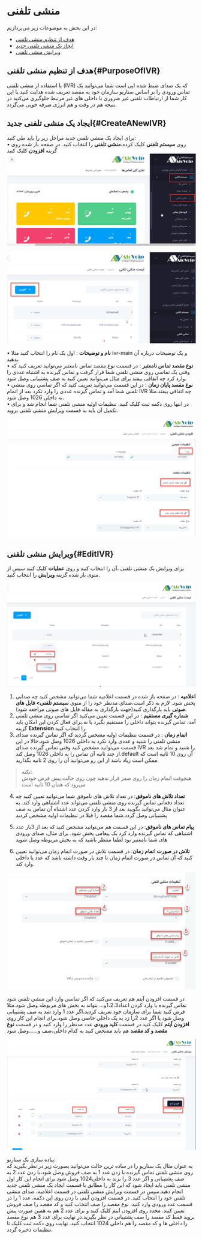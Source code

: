 # منشی تلفنی

در این بخش به موضوعات زیر می‌پردازیم:

- [هدف از تنظیم منشی تلفنی](#PurposeOfIVR)
- [ایجاد یک منشی تلفنی جدید](#CreateANewIVR)
- [ویرایش منشی تلفنی](#EditIVR)

## هدف از تنظیم منشی تلفنی{#PurposeOfIVR}

با استفاده از منشی تلفنی (IVR) که یک صدای ضبط شده ایی است شما می‌توانید یک تماس ورودی را بر اساس سناریو سازمان خود به مقصد تعریف شده هدایت ‌کنید.با این کار شما از ارتباطات تلفنی غیر ضروری
با داخلی های غیر مرتبط جلوگیری می‌کنید در نتیجه هم در وقت و هم انرژی صرفه جویی می‌گردد.


## ایجاد یک منشی تلفنی جدید{#CreateANewIVR}

برای ایجاد یک منشی تلفنی جدید مراحل زیر را باید طی کنید:<br>
•	روی **سیستم تلفنی** کلیک کرده،**منشی تلفنی** را انتخاب کنید. در صفحه باز شده روی گزینه **افزودن** کلیک کنید<br>
![مسیر وارد شدن به ماژول منشی تلفنی](./Images/ivr-route.png)


![مسیر وارد شدن به ماژول منشی تلفنی](./Images/ivr-route1.png)

•	**نام و توضیحات** : اول یک نام را انتخاب کنید مثلا ivr-main و یک توضیحات درباره آن بدهید.<br>
•	**نوع مقصد تماس نامعتبر** : در قسمت  نوع مقصد تماس نامعتبر می‌توانید تعریف کنید که وقتی یک تماسی روی منشی تلفنی شما قرار گرفت و تماس گیرنده به اشتباه عددی را وارد کرد چه اتفاقی بیفتد برای مثال می‌توانید تعیین کنید به صف پشتیبانی وصل شود.<br>
•	**نوع مقصد پایان زمان** : در این قسمت می‌توانید تعریف کنید که اگر تماسی روی منشی تلفنی شما آمد و تماس گیرنده عددی را وارد نکرد بعد از اتمام IVR چه اتفاقی بیفتد.مثلا به داخلی   1026 وصل شود.<br>
•	در انتها روی دکمه ثبت کلیک کنید. تنظیمات اولیه منشی تلفنی شما انجام شد و برای تکمیل آن باید به قسمت ویرایش منشی تلفنی بروید.


![تنظیمات ماژول منشی تلفنی](./Images/ivr-route2.png)

## ویرایش منشی تلفنی{#EditIVR}

برای ویرایش یک منشی تلفنی ،آن را  انتخاب کنید و روی **عملیات** کلیک کنید سپس از منوی باز شده گزینه **ویرایش** را انتخاب کنید. 

![تنظیمات ماژول منشی تلفنی](./Images/ivr-route3.png)
1.	**اعلامیه** : در صفحه باز شده در قسمت اعلامیه شما می‌توانید مشخص کنید چه صدایی پخش شود. لازم به ذکر است،صدای مدنظر خود را از منوی **سیستم تلفنی> فایل های صوتی** باید بارگذاری کنید(جهت بارگذاری به مقاله فایل های صوتی مراجعه شود).<vr>
2.	**شماره گیری مستقیم** : در این قسمت تعیین می‌کنید اگر تماسی روی منشی تلفنی آمد، تماس گیرنده بتواند داخلی را مستقیم بگیرد یا نه.برای فعال کردن این امکان باید گزینه **Extension** را انتخاب کنید.<br>
3.	**اتمام زمان** : در قسمت تنظیمات اولیه مشخص گردید که اگر تماس گیرنده صدای منشی تلفنی را شنید و عددی وارد نکرد به داخلی 1026 وصل شود.حالا در این قسمت می‌توانید مشخص کنید وقتی تماس گیرنده صدای IVR را شنید و تمام شد بعد از چند ثانیه آن تماس را به داخلی 1026 وصل کند.default آن روی 10 ثانیه است که ممکن است زیاد باشد از این رو می‌توانید آن را روی 2 ثانیه بگذارید.

>نکته: <br>
هیچوقت اتمام زمان را روی صفر قرار ندهید چون روی حالت پیش فرض خودش می‌رود که همان 10 ثانیه است

4.	**تعداد تلاش های ناموفق**: در تعداد تلاش های ناموفق شما می‌توانید تعیین کنید چه تعداد دفعاتی تماس گیرنده روی منشی تلفنی می‌تواند عدد اشتباهی وارد کند. به عنوان مثال می‌توانید بگویید بعد از 3 بار وارد کردن عدد اشتباه آن تماس به صف پشتیبانی وصل گردد.شما مقصد را قبلا در تنظیمات اولیه مشخص کردید

5.	**پیام تماس های ناموفق**: در این قسمت هم می‌توانید مشخص کنید که بعد از 3بار عدد اشتباهی که تماس گیرنده  وارد کرد یک پیغامی پخش شود. برای مثال، صدای ورودی های شما نامعتبر بود لطفا منتظر باشید که به بخش مربوطه وصل شوید

6.	**تلاش در صورت اتمام زمان**: در قسمت تلاش در صورت اتمام زمان می‌توانید تعیین کنید که آن تماس در صورت اتمام زمان تا چند بار وقت داشته باشد که عدد یا داخلی وارد کند.

![تنظیمات ماژول منشی تلفنی](./Images/ivr1.jpg)

در قسمت افزودن آیتم هم تعریف می‌کنید که اگر تماسی وارد این منشی تلفنی شود تماس گیرنده با وارد کردن اعداد1،2،3و... بتواند به بخش های مربوطه وصل شود.مثلا فرض کنید شما برای سازمان خود تعریف کردید،اگر عدد 1 وارد شد به صف پشتیبانی وصل شود یا اگر عدد 2را زد به یک داخلی خاصی وصل شود.برای انجام این کار روی **افزودن آیتم** کلیک کنید.در قسمت **کلید ورودی** عدد مدنظر را وارد کنید و در قسمت **نوع مقصد و کد مقصد** هم باید مشخص کنید به کدام داخلی،صف و......وصل شود

![تنظیمات ماژول منشی تلفنی](./Images/ivr-route5.png)

پیاده سازی یک سناریو:<br>
به عنوان مثال یک سناریو را در ساده ترین حالت می‌توانید بصورت زیر در نظر بگیرید که روی منشی تلفنی تماس گیرنده با زدن عدد 1 به صف فروش وصل شود،با زدن عدد 2 به صف پشتیبانی و اگر عدد 3 را بزند به داخلی1024  وصل شود.برای انجام این کار اول منشی تلفنی باید ایجاد شود که این کار را  مطابق با قسمت ایجاد یک منشی تلفنی جدید انجام دهید.سپس در قسمت ویرایش منشی تلفنی در قسمت اعلامیه، صدای منشی تلفنی خود را انتخاب ‌کنید. در قسمت افزودن آیتم، با زدن روی این دکمه، عدد 1 را در قسمت عدد ورودی وارد ‌کنید. نوع مقصد را صف انتخاب کنید و کد مقصد را صف فروش تعیین کنید. مجدد روی افزودن آیتم کلیک کنید و برای عدد 2 هم به همین صورت پیش بروید فقط کد مقصد را صف پشتیبانی در نظر بگیرید.در نهایت برای عدد 3 هم نوع مقصد را داخلی ها و کد مقصد را هم داخلی 1024 انتخاب کنید. نهایت روی دکمه ثبت کلیک تا تنظیمات ذخیره گردد.
